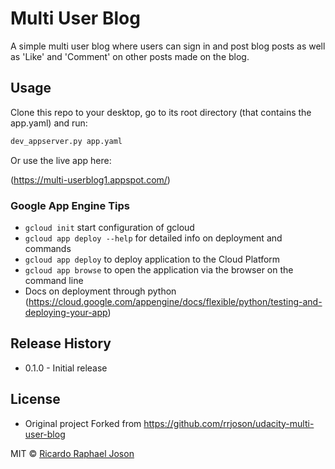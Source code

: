 # Multi User Blog

A simple multi user blog where users can sign in and post blog posts as well as 'Like' and 'Comment' on other posts made on the blog.

## Usage
Clone this repo to your desktop, go to its root directory (that contains the app.yaml) and run:
```bash
dev_appserver.py app.yaml
```

Or use the live app here:

(https://multi-userblog1.appspot.com/)

### Google App Engine Tips
* `gcloud init` start configuration of gcloud
* `gcloud app deploy --help` for detailed info on deployment and commands
* `gcloud app deploy` to deploy application to the Cloud Platform
* `gcloud app browse` to open the application via the browser on the command line
* Docs on deployment through python (https://cloud.google.com/appengine/docs/flexible/python/testing-and-deploying-your-app)

## Release History
* 0.1.0 - Initial release

## License
* Original project Forked from https://github.com/rrjoson/udacity-multi-user-blog

MIT © [Ricardo Raphael Joson](http://rrjoson.com)
